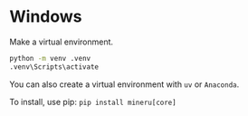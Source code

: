 # Windows

Make a virtual environment.
```bash
python -m venv .venv
.venv\Scripts\activate
```

You can also create a virtual environment with `uv` or `Anaconda`.

To install, use pip: `pip install mineru[core]`